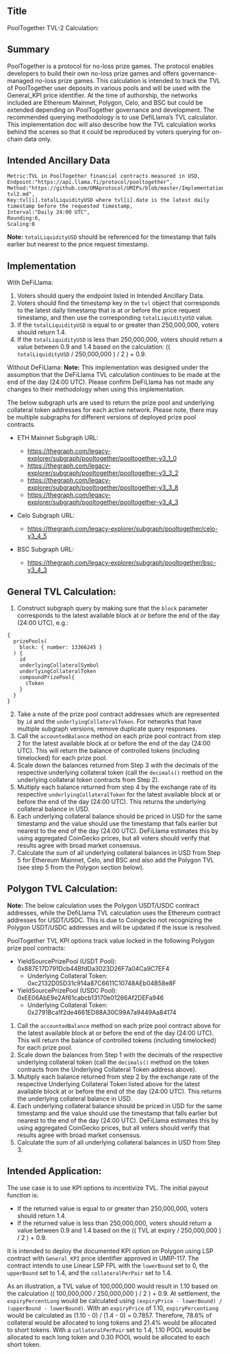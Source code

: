 ## Title
PoolTogether TVL-2 Calculation:

## Summary
PoolTogether is a protocol for no-loss prize games. The protocol enables developers to build their own no-loss prize games and offers governance-managed no-loss prize games.
This calculation is intended to track the TVL of PoolTogether user deposits in various pools and will be used with the General_KPI price identifier. At the time of authorship, the networks included are Ethereum Mainnet, Polygon, Celo, and BSC but could be extended depending on PoolTogether governance and development.
The recommended querying methodology is to use DefiLlama’s TVL calculator. This implementation doc will also describe how the TVL calculation works behind the scenes so that it could be reproduced by voters querying for on-chain data only.

## Intended Ancillary Data

```
Metric:TVL in PoolTogether financial contracts measured in USD,
Endpoint:"https://api.llama.fi/protocol/pooltogether",
Method:"https://github.com/UMAprotocol/UMIPs/blob/master/Implementations/pooltogether-tvl2.md",
Key:tvl[i].totalLiquidityUSD where tvl[i].date is the latest daily timestamp before the requested timestamp,
Interval:"Daily 24:00 UTC",
Rounding:6,
Scaling:0
``` 
**Note:** `totalLiquidityUSD` should be referenced for the timestamp that falls earlier but nearest to the price request timestamp.

## Implementation

With DeFiLlama:
  1. Voters should query the endpoint listed in Intended Ancillary Data.
  2. Voters should find the timestamp key in the `tvl` object that corresponds to the latest daily timestamp that is at or before the price request timestamp, and then use the corresponding `totalLiquidityUSD` value.
  3. If the `totalLiquidityUSD` is equal to or greater than 250,000,000, voters should return 1.4.
  4. If the `totalLiquidityUSD` is less than 250,000,000, voters should return a value between 0.9 and 1.4 based on the calculation: (( `totalLiquidityUSD` / 250,000,000 ) / 2 ) + 0.9.

Without DeFiLlama:
**Note:** This implementation was designed under the assumption that the DeFiLlama TVL calculation continues to be made at the end of the day (24:00 UTC). Please confirm DeFiLlama has not made any changes to their methodology when using this implementation.

The below subgraph urls are used to return the prize pool and underlying collateral token addresses for each active network. Please note, there may be multiple subgraphs for different versions of deployed prize pool contracts.

  - ETH Mainnet Subgraph URL:
    - https://thegraph.com/legacy-explorer/subgraph/pooltogether/pooltogether-v3_1_0
    - https://thegraph.com/legacy-explorer/subgraph/pooltogether/pooltogether-v3_3_2
    - https://thegraph.com/legacy-explorer/subgraph/pooltogether/pooltogether-v3_3_8
    - https://thegraph.com/legacy-explorer/subgraph/pooltogether/pooltogether-v3_4_3

  - Celo Subgraph URL:
    - https://thegraph.com/legacy-explorer/subgraph/pooltogether/celo-v3_4_5

  - BSC Subgraph URL:
    - https://thegraph.com/legacy-explorer/subgraph/pooltogether/bsc-v3_4_3

## General TVL Calculation:
  1. Construct subgraph query by making sure that the `block` parameter corresponds to the latest available block at or before the end of the day (24:00 UTC), e.g.:
```
{
  prizePools(
    block: { number: 13366245 }
  ) {
    id
    underlyingCollateralSymbol
    underlyingCollateralToken
    compoundPrizePool{
      cToken
    }
  }
}
``` 
  2. Take a note of the prize pool contract addresses which are represented by `id` and the `underlyingCollateralToken`. For networks that have multiple subgraph versions, remove duplicate query responses.
  3. Call the `accountedBalance` method on each prize pool contract from step 2 for the latest available block at or before the end of the day (24:00 UTC). This will return the balance of controlled tokens (including timelocked) for each prize pool.
  4. Scale down the balances returned from Step 3 with the decimals of the respective underlying collateral token (call the `decimals()` method on the underlying collateral token contracts from Step 2).
  5. Multiply each balance returned from step 4 by the exchange rate of its respective `underlyingCollateralToken` for the latest available block at or before the end of the day (24:00 UTC). This returns the underlying collateral balance in USD.
  6. Each underlying collateral balance should be priced in USD for the same timestamp and the value should use the timestamp that falls earlier but nearest to the end of the day (24:00 UTC). DeFiLlama estimates this by using aggregated CoinGecko prices, but all voters should verify that results agree with broad market consensus.
  7. Calculate the sum of all underlying collateral balances in USD from Step 5 for Ethereum Mainnet, Celo, and BSC and also add the Polygon TVL (see step 5 from the Polygon section below).

## Polygon TVL Calculation:

**Note:** The below calculation uses the Polygon USDT/USDC contract addresses, while the DefiLlama TVL calculation uses the Ethereum contract addresses for USDT/USDC. This is due to Coingecko not recognizing the Polygon USDT/USDC addresses and will be updated if the issue is resolved.

PoolTogether TVL KPI options track value locked in the following Polygon prize pool contracts:
  - YieldSourcePrizePool (USDT Pool): 0x887E17D791Dcb44BfdDa3023D26F7a04Ca9C7EF4
    - Underlying Collateral Token: 0xc2132D05D31c914a87C6611C10748AEb04B58e8F
  - YieldSourcePrizePool (USDC Pool): 0xEE06AbE9e2Af61cabcb13170e01266Af2DEFa946
    - Underlying Collateral Token: 0x2791Bca1f2de4661ED88A30C99A7a9449Aa84174

  1. Call the `accountedBalance` method on each prize pool contract above for the latest available block at or before the end of the day (24:00 UTC). This will return the balance of controlled tokens (including timelocked) for each prize pool.
  2. Scale down the balances from Step 1 with the decimals of the respective underlying collateral token (call the `decimals()` method on the token contracts from the Underlying Collateral Token address above).
  3. Multiply each balance returned from step 2 by the exchange rate of the respective Underlying Collateral Token listed above for the latest available block at or before the end of the day (24:00 UTC). This returns the underlying collateral balance in USD.
  4. Each underlying collateral balance should be priced in USD for the same timestamp and the value should use the timestamp that falls earlier but nearest to the end of the day (24:00 UTC). DeFiLlama estimates this by using aggregated CoinGecko prices, but all voters should verify that results agree with broad market consensus.
  5. Calculate the sum of all underlying collateral balances in USD from Step 3.

## Intended Application:

The use case is to use KPI options to incentivize TVL. The initial payout function is:
  - If the returned value is equal to or greater than 250,000,000, voters should return 1.4.
  - If the returned value is less than 250,000,000, voters should return a value between 0.9 and 1.4 based on the (( TVL at expiry / 250,000,000 ) / 2 ) + 0.9.

It is intended to deploy the documented KPI option on Polygon using LSP contract with `General_KPI` price identifier approved in UMIP-117. The contract intends to use Linear LSP FPL with the `lowerBound` set to 0, the `upperBound` set to 1.4, and the `collateralPerPair` set to 1.4.

As an illustration, a TVL value of 100,000,000 would result in 1.10 based on the calculation (( 100,000,000 / 250,000,000 ) / 2 ) + 0.9. At settlement, the `expiryPercentLong` would be calculated using `(expiryPrice - lowerBound) / (upperBound - lowerBound)`. With an `expiryPrice` of 1.10, `expiryPercentLong` would be calculated as (1.10 - 0) / (1.4 - 0) = 0.7857. Therefore, 78.6% of collateral would be allocated to long tokens and 21.4% would be allocated to short tokens. With a `collateralPerPair` set to 1.4, 1.10 POOL would be allocated to each long token and 0.30 POOL would be allocated to each short token.
